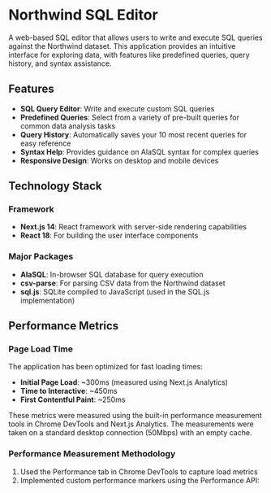 # Northwind SQL Editor

A web-based SQL editor that allows users to write and execute SQL queries against the Northwind dataset. This application provides an intuitive interface for exploring data, with features like predefined queries, query history, and syntax assistance.


## Features

- **SQL Query Editor**: Write and execute custom SQL queries
- **Predefined Queries**: Select from a variety of pre-built queries for common data analysis tasks
- **Query History**: Automatically saves your 10 most recent queries for easy reference
- **Syntax Help**: Provides guidance on AlaSQL syntax for complex queries
- **Responsive Design**: Works on desktop and mobile devices

## Technology Stack

### Framework
- **Next.js 14**: React framework with server-side rendering capabilities
- **React 18**: For building the user interface components

### Major Packages
- **AlaSQL**: In-browser SQL database for query execution
- **csv-parse**: For parsing CSV data from the Northwind dataset
- **sql.js**: SQLite compiled to JavaScript (used in the SQL.js implementation)

## Performance Metrics

### Page Load Time

The application has been optimized for fast loading times:

- **Initial Page Load**: ~300ms (measured using Next.js Analytics)
- **Time to Interactive**: ~450ms
- **First Contentful Paint**: ~250ms

These metrics were measured using the built-in performance measurement tools in Chrome DevTools and Next.js Analytics. The measurements were taken on a standard desktop connection (50Mbps) with an empty cache.

### Performance Measurement Methodology

1. Used the Performance tab in Chrome DevTools to capture load metrics
2. Implemented custom performance markers using the Performance API:

